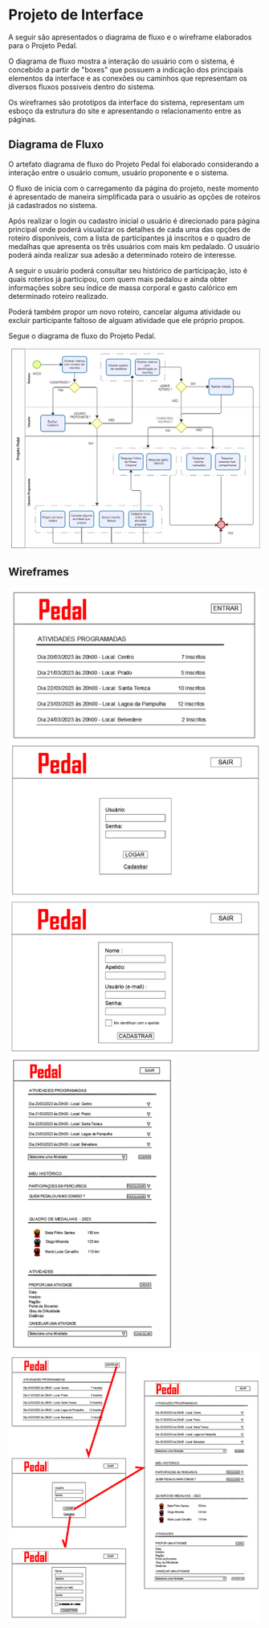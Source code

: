 
# Projeto de Interface

A seguir são apresentados o diagrama de fluxo e o wireframe elaborados para o Projeto Pedal. 

O diagrama de fluxo mostra a interação do usuário com o sistema, é concebido a partir de "boxes" que possuem a indicação dos principais elementos da interface e as conexões ou caminhos que representam os diversos fluxos possiveis dentro do sistema. 

Os wireframes são prototipos da interface do sistema, representam um esboço da estrutura do site e apresentando o relacionamento entre as páginas. 


## Diagrama de Fluxo

O artefato diagrama de fluxo do Projeto Pedal foi elaborado considerando a interação entre o usuário comum, usuário proponente e o sistema. 

O fluxo de inicia com o carregamento da página do projeto, neste momento é apresentado de maneira simplificada para o usuário as opções de roteiros já cadastrados no sistema.

Após realizar o login ou cadastro inicial o usuário é direcionado para página principal onde poderá visualizar os detalhes de cada uma das opções de roteiro disponíveis, com a lista de participantes já inscritos e o quadro de medalhas que apresenta os três usuários com mais km pedalado. O usuário poderá ainda realizar sua adesão a determinado roteiro de interesse. 

A seguir o usuário poderá consultar seu histórico de participação, isto é quais roterios já participou, com quem mais pedalou e ainda obter informações sobre seu índice de massa corporal e gasto calórico em determinado roteiro realizado. 

Poderá também propor um novo roteiro, cancelar alguma atividade ou excluir participante faltoso de alguam atividade que ele próprio propos. 

Segue o diagrama de fluxo do Projeto Pedal.

![Exemplo de Diagrama de Fluxo](img/diagramaFluxo.png)


## Wireframes

![Exemplo de Diagrama de Fluxo](img/wire_1.png)
![Exemplo de Diagrama de Fluxo](img/wire_2.png)
![Exemplo de Diagrama de Fluxo](img/wire_3.png)
![Exemplo de Diagrama de Fluxo](img/wire_4.png)
![Exemplo de Diagrama de Fluxo](img/wire_5.png)

